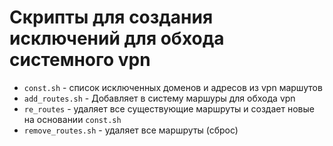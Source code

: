 # Скрипты для создания исключений для обхода системного vpn

- `const.sh` - список исключенных доменов и адресов из vpn маршутов
- `add_routes.sh` - Добавляет в систему маршуры для обхода vpn
- `re_routes` - удаляет все существующие маршруты и создает новые на основании `const.sh`
- `remove_routes.sh` - удаляет все маршруты (сброс)
